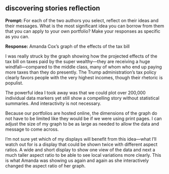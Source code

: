 
## discovering stories reflection

**Prompt:** For each of the two authors you select, reflect on their
ideas and their messages. What is the most significant idea you can
borrow from them that you can apply to your own portfolio? Make your
responses as specific as you can.

**Response:** Amanda Cox’s graph of the effects of the tax bill

I was really struck by the graph showing how the projected effects of
the tax bill on taxes paid by the super wealthy—they are receiving a
huge windfall—compared to the middle class, many of whom who end up
paying more taxes than they do presently. The Trump administration’s tax
policy clearly favors people with the very highest incomes, though their
rhetoric is populist.

The powerful idea I took away was that we could plot over 200,000
individual data markers yet still show a compelling story without
statistical summaries. And interactivity is not necessary.

Because our portfolios are hosted online, the dimensions of the graph do
not have to be limited like they would be if we were using print pages.
I can adjust the size of my graph to be as large as needed to allow the
data and message to come across.

I’m not sure yet which of my displays will benefit from this idea—what
I’ll watch out for is a display that could be shown twice with
different aspect ratios. A wide and short display to show one view of
the data and next a much taller aspect ratio to be able to see local
variations more clearly. This is what Amanda was showing us again and
again as she interactively changed the aspect ratio of her graph.
